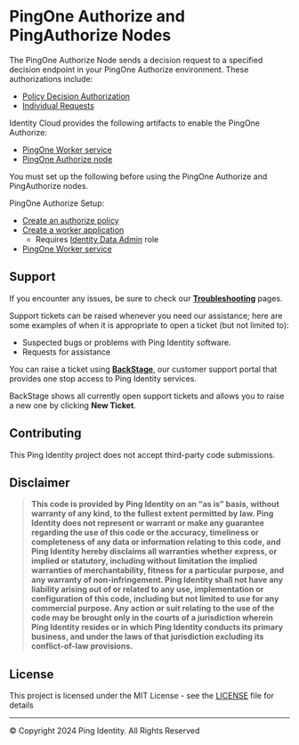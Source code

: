 <!--
 * This code is to be used exclusively in connection with Ping Identity Corporation software or services. Ping Identity Corporation only offers such software or services to legal entities who have entered into a binding license agreement with Ping Identity Corporation.
 *
 * Copyright 2024 Ping Identity Corporation. All Rights Reserved
-->

# PingOne Authorize and PingAuthorize Nodes

The PingOne Authorize Node sends a decision request to a specified decision endpoint in your PingOne Authorize environment. These authorizations include:

* [Policy Decision Authorization](https://apidocs.pingidentity.com/pingone/platform/v1/api/#post-evaluate-a-decision-request)
* [Individual Requests](https://apidocs.pingidentity.com/pingauthorize/authorization-policy-decision/v1/api/guide/#post-authorize-client-with-individual-decision:~:text=leave%20it%20empty.-,Authorize%20client%20with%20individual%20decision,-%7B%7BapiPath%7D%7D/governance%2Dengine)

Identity Cloud provides the following artifacts to enable the PingOne Authorize:

* [PingOne Worker service](https://backstage.forgerock.com/docs/idcloud/latest/am-reference/services-configuration.html#realm-pingone-worker-service)
* [PingOne Authorize node](https://github.com/ForgeRock/tntp-ping-authorize/blob/main/docs/pingoneauthorize/README.md)

You must set up the following before using the PingOne Authorize and PingAuthorize nodes.

PingOne Authorize Setup:
* [Create an authorize policy](https://docs.pingidentity.com/r/en-us/pingone/p1az_policies)
* [Create a worker application](https://docs.pingidentity.com/r/en-us/pingone/p1_add_app_worker)
    * Requires [Identity Data Admin](https://apidocs.pingidentity.com/pingone/platform/v1/api/#roles) role
* [PingOne Worker service](https://backstage.forgerock.com/docs/idcloud/latest/am-reference/services-configuration.html#realm-pingone-worker-service)


<!-- SUPPORT -->
## Support

If you encounter any issues, be sure to check our **[Troubleshooting](https://backstage.forgerock.com/knowledge/kb/article/a68547609)** pages.

Support tickets can be raised whenever you need our assistance; here are some examples of when it is appropriate to open a ticket (but not limited to):

* Suspected bugs or problems with Ping Identity software.
* Requests for assistance

You can raise a ticket using **[BackStage](https://backstage.forgerock.com/support/tickets)**, our customer support portal that provides one stop access to Ping Identity services.

BackStage shows all currently open support tickets and allows you to raise a new one by clicking **New Ticket**.

<!-- COLLABORATION -->

## Contributing

This Ping Identity project does not accept third-party code submissions.

<!------------------------------------------------------------------------------------------------------------------------------------>
<!-- LEGAL -->

## Disclaimer

> **This code is provided by Ping Identity on an “as is” basis, without warranty of any kind, to the fullest extent permitted by law.
>Ping Identity does not represent or warrant or make any guarantee regarding the use of this code or the accuracy,
>timeliness or completeness of any data or information relating to this code, and Ping Identity hereby disclaims all warranties whether express,
>or implied or statutory, including without limitation the implied warranties of merchantability, fitness for a particular purpose,
>and any warranty of non-infringement. Ping Identity shall not have any liability arising out of or related to any use,
>implementation or configuration of this code, including but not limited to use for any commercial purpose.
>Any action or suit relating to the use of the code may be brought only in the courts of a jurisdiction wherein
>Ping Identity resides or in which Ping Identity conducts its primary business, and under the laws of that jurisdiction excluding its conflict-of-law provisions.**

<!------------------------------------------------------------------------------------------------------------------------------------>
<!-- LICENSE - Links to the MIT LICENSE file in each repo. -->

## License

This project is licensed under the MIT License - see the [LICENSE](LICENSE) file for details

---

&copy; Copyright 2024 Ping Identity. All Rights Reserved

[pingidentity-logo]: https://www.pingidentity.com/content/dam/picr/nav/Ping-Logo-2.svg "Ping Identity Logo"